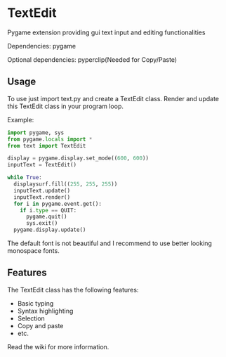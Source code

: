 # TextEdit
Pygame extension providing gui text input and editing functionalities

Dependencies: pygame

Optional dependencies: pyperclip(Needed for Copy/Paste)

## Usage

To use just import text.py and create a TextEdit class.
Render and update this TextEdit class in your program loop.

Example:
```py
import pygame, sys
from pygame.locals import *
from text import TextEdit

display = pygame.display.set_mode((600, 600))
inputText = TextEdit()

while True:
  displaysurf.fill((255, 255, 255))
  inputText.update()
  inputText.render()
  for i in pygame.event.get():
    if i.type == QUIT:
      pygame.quit()
      sys.exit()
  pygame.display.update()

```

The default font is not beautiful and I recommend to use better looking monospace fonts.

## Features

The TextEdit class has the following features:
  - Basic typing
  - Syntax highlighting
  - Selection
  - Copy and paste
  - etc.
  
Read the wiki for more information.
